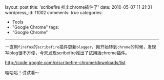 layout: post
title: 'scribefire 推出chrome插件了'
date: 2010-05-07 11-21:31
wordpress_id: 11002
comments: true
categories:
 - Tools
 - "Google Chrome"
tags:
 - "Google Chrome"
---

一直用`firefox`的`scribefire`插件更新`blogger`，刚开始转到`chrome`的时候，发现写blog很不方便，今天发现scribefire推出了试用版chrome插件。

<a href="http://code.google.com/p/scribefire-chrome/downloads/list">http://code.google.com/p/scribefire-chrome/downloads/list</a></p>

哇哈哈！试试看～
